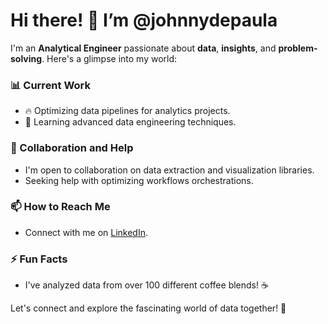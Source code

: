# Hi there! 👋 I’m @johnnydepaula <img src="https://img.icons8.com/color/48/000000/instagram-verification-badge.png" height="15" width="15"/>

I'm an **Analytical Engineer** passionate about **data**, **insights**, and **problem-solving**. Here's a glimpse into my world:

### 📊 Current Work
- 🔥 Optimizing data pipelines for analytics projects.
- 🌱 Learning advanced data engineering techniques.

### 🤝 Collaboration and Help
- I'm open to collaboration on data extraction and visualization libraries.
- Seeking help with optimizing workflows orchestrations.

### 📫 How to Reach Me
- Connect with me on [LinkedIn](https://www.linkedin.com/in/johnny-dias/).

### ⚡ Fun Facts
- I've analyzed data from over 100 different coffee blends! ☕

Let's connect and explore the fascinating world of data together! 🚀

<!---
johnnydepaula/johnnydepaula is a ✨ special ✨ repository because its `README.md` (this file) appears on your GitHub profile.
You can click the Preview link to take a look at your changes.
--->
